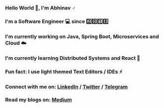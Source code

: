 ### Hello World 👋, I'm Abhinav ♂️
### I'm a Software Engineer 💻 since 2️⃣0️⃣1️⃣8️⃣ 
### I'm currently working on Java, Spring Boot, Microservices and Cloud ☁️
### I'm currently learning Distributed Systems and React 📖
### Fun fact: I use light themed Text Editors / IDEs ⚡
### Connect with me on: <a target="_blank" href="https://www.linkedin.com/in/abhinavjdwij">LinkedIn</a> / <a target="_blank" href="https://twitter.com/abhinavjdwij">Twitter</a> / <a target="_blank" href="https://t.me/abhinavjdwij">Telegram</a>
### Read my blogs on: <a target="_blank" href="https://abhinavjdwij.medium.com/">Medium</a>
<!-- 
<div align = "center">
	<h3>Connect with me on: </h3>
	<a target="_blank" href="https://www.linkedin.com/in/abhinavjdwij">
		<img src="/assets/logo_linkedin.png" width = "50" height = "50"/>
	</a>
	&nbsp;&nbsp;
	<a target="_blank" href="https://twitter.com/abhinavjdwij">
		<img src="/assets/logo_twitter.png" width = "50" height = "50"/>
	</a>
	&nbsp;&nbsp;
	<a target="_blank" href="https://twitter.com/abhinavjdwij">
		<img src="/assets/logo_telegram.png" width = "50" height = "50"/>
	</a>
</div> -->

